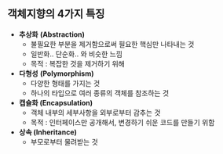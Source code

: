 ## 객체지향의 4가지 특징

- **추상화** **(Abstraction)**
    - 불필요한 부분을 제거함으로써 필요한 핵심만 나타내는 것
    - 일반화.. 단순화.. 와 비슷한 느낌
    - 목적 : 복잡한 것을 제거하기 위해
- **다형성** **(Polymorphism)**
    - 다양한 형태를 가지는 것
    - 하나의 타입으로 여러 종류의 객체를 참조하는 것
- **캡슐화 (Encapsulation)**
    - 객체 내부의 세부사항을 외부로부터 감추는 것
    - 목적 : 인터페이스만 공개해서, 변경하기 쉬운 코드를 만들기 위함
- **상속 (Inheritance)**
    - 부모로부터 물려받는 것